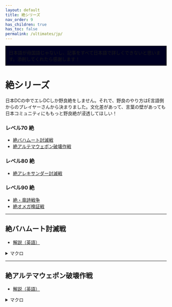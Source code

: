 ```yaml
---
layout: default
title: 絶シリーズ
nav_order: 9
has_children: true
has_toc: false
permalink: /ultimates/jp/
---
```


<div style="background-color: #002 ; padding: 10px; border: 1px solid;">
日本語が母国語じゃないし、記事をすべて日本語で詳しくできないと思います。添削してくれたら感謝します！</div>

# 絶シリーズ

日本DCの中でエレDCしか野良絶をしません。それで、野良のやり方はE言語側からのプレイヤーさんから決まりました。文化差があって、言葉の壁があっても日本コミュニティにももっと野良絶が浸透してほしい！

### レベル70 絶

- [絶バハムート討滅戦](#絶バハムート討滅戦)
- [絶アルテマウェポン破壊作戦](#絶アルテマウェポン破壊作戦)

### レベル80 絶

- [絶アレキサンダー討滅戦](tea/index.jp.md)

### レベル90 絶

- [絶・竜詩戦争](dsr/index.jp.md)
- [絶オメガ検証戦](top/index.jp.md)

---

## 絶バハムート討滅戦

- [解説（英語）](ucob/index.en.md)

<details markdown=block>
<summary>マクロ</summary>

```
{% include_relative ucob/macros/ucob.jp.txt %}
```

</details>

---

## 絶アルテマウェポン破壊作戦

- [解説（英語）](uwu/index.en.md)

<details markdown=block>
<summary>マクロ</summary>

```
{% include_relative uwu/macros/uwu.jp.txt %}
```

</details>
